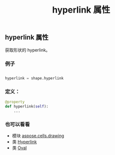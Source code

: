 ﻿---
title: hyperlink 属性
second_title: Aspose.Cells for Python via .NET API 参考资料
description:
type: docs
weight: 490
url: /zh/python-net/aspose.cells.drawing/oval/hyperlink/
is_root: false
---
## hyperlink 属性

获取形状的 hyperlink。

### 例子

```python

hyperlink = shape.hyperlink

```
### 定义：
```python
@property
def hyperlink(self):
    ...
```

### 也可以看看
* 模块 [aspose.cells.drawing](../../)
* 类 [Hyperlink](/cells/zh/python-net/aspose.cells/hyperlink)
* 类 [Oval](/cells/zh/python-net/aspose.cells.drawing/oval)
